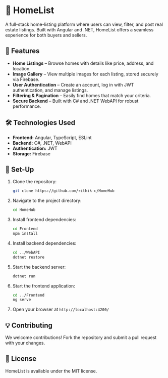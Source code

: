 # 🏡 HomeList  

A full-stack home-listing platform where users can view, filter, and post real estate listings. Built with Angular and .NET, HomeList offers a seamless experience for both buyers and sellers.  

## 🚀 Features  

- **Home Listings** – Browse homes with details like price, address, and location.  
- **Image Gallery** – View multiple images for each listing, stored securely via Firebase.  
- **User Authentication** – Create an account, log in with JWT authentication, and manage listings.  
- **Filtering & Pagination** – Easily find homes that match your criteria.  
- **Secure Backend** – Built with C# and .NET WebAPI for robust performance.

<!--
## 🎥 Demo  

_(Demo coming soon!)_  
-->
## 🛠 Technologies Used  

- **Frontend:** Angular, TypeScript, ESLint  
- **Backend:** C#, .NET, WebAPI  
- **Authentication:** JWT  
- **Storage:** Firebase  

## 🔨 Set-Up  

1. Clone the repository:  
   ```sh
   git clone https://github.com/rithik-c/HomeHub
   ```  
2. Navigate to the project directory:  
   ```sh
   cd HomeHub
   ```  
3. Install frontend dependencies:  
   ```sh
   cd Frontend  
   npm install
   ```  
4. Install backend dependencies:  
   ```sh
   cd ../WebAPI  
   dotnet restore
   ```  
5. Start the backend server:  
   ```sh
   dotnet run
   ```  
6. Start the frontend application:  
   ```sh
   cd ../Frontend  
   ng serve
   ```  
7. Open your browser at `http://localhost:4200/`  

## 💡 Contributing  

We welcome contributions! Fork the repository and submit a pull request with your changes.  

## 📄 License  

HomeList is available under the MIT license.
